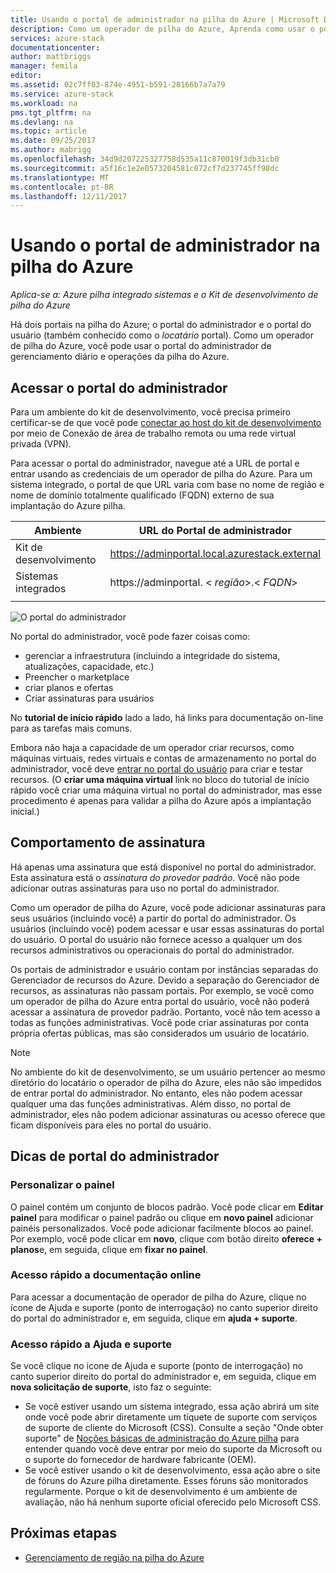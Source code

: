 ```yaml
---
title: Usando o portal de administrador na pilha do Azure | Microsoft Docs
description: Como um operador de pilha do Azure, Aprenda como usar o portal do administrador.
services: azure-stack
documentationcenter: 
author: mattbriggs
manager: femila
editor: 
ms.assetid: 02c7ff03-874e-4951-b591-28166b7a7a79
ms.service: azure-stack
ms.workload: na
pms.tgt_pltfrm: na
ms.devlang: na
ms.topic: article
ms.date: 09/25/2017
ms.author: mabrigg
ms.openlocfilehash: 34d9d207225327758d535a11c870019f3db31cb0
ms.sourcegitcommit: a5f16c1e2e0573204581c072cf7d237745ff98dc
ms.translationtype: MT
ms.contentlocale: pt-BR
ms.lasthandoff: 12/11/2017
---
```

# <a name="using-the-administrator-portal-in-azure-stack"></a>Usando o portal de administrador na pilha do Azure

*Aplica-se a: Azure pilha integrado sistemas e o Kit de desenvolvimento de pilha do Azure*

Há dois portais na pilha do Azure; o portal do administrador e o portal do usuário (também conhecido como o *locatário* portal). Como um operador de pilha do Azure, você pode usar o portal do administrador de gerenciamento diário e operações da pilha do Azure. 

## <a name="access-the-administrator-portal"></a>Acessar o portal do administrador

Para um ambiente do kit de desenvolvimento, você precisa primeiro certificar-se de que você pode [conectar ao host do kit de desenvolvimento](azure-stack-connect-azure-stack.md) por meio de Conexão de área de trabalho remota ou uma rede virtual privada (VPN).

Para acessar o portal do administrador, navegue até a URL de portal e entrar usando as credenciais de um operador de pilha do Azure. Para um sistema integrado, o portal de que URL varia com base no nome de região e nome de domínio totalmente qualificado (FQDN) externo de sua implantação do Azure pilha.

| Ambiente | URL do Portal de administrador |   
| -- | -- | 
| Kit de desenvolvimento| https://adminportal.local.azurestack.external  |
| Sistemas integrados | https://adminportal. &lt; *região*&gt;.&lt; *FQDN*&gt; | 
| | |

 ![O portal do administrador](media/azure-stack-manage-portals/image1.png)

No portal do administrador, você pode fazer coisas como:

* gerenciar a infraestrutura (incluindo a integridade do sistema, atualizações, capacidade, etc.)
* Preencher o marketplace
* criar planos e ofertas
* Criar assinaturas para usuários

No **tutorial de início rápido** lado a lado, há links para documentação on-line para as tarefas mais comuns.
 
Embora não haja a capacidade de um operador criar recursos, como máquinas virtuais, redes virtuais e contas de armazenamento no portal do administrador, você deve [entrar no portal do usuário](user/azure-stack-use-portal.md) para criar e testar recursos. (O **criar uma máquina virtual** link no bloco do tutorial de início rápido você criar uma máquina virtual no portal do administrador, mas esse procedimento é apenas para validar a pilha do Azure após a implantação inicial.)

## <a name="subscription-behavior"></a>Comportamento de assinatura
 
Há apenas uma assinatura que está disponível no portal do administrador. Esta assinatura está o *assinatura do provedor padrão*. Você não pode adicionar outras assinaturas para uso no portal do administrador.

Como um operador de pilha do Azure, você pode adicionar assinaturas para seus usuários (incluindo você) a partir do portal do administrador. Os usuários (incluindo você) podem acessar e usar essas assinaturas do portal do usuário. O portal do usuário não fornece acesso a qualquer um dos recursos administrativos ou operacionais do portal do administrador.

Os portais de administrador e usuário contam por instâncias separadas do Gerenciador de recursos do Azure. Devido a separação do Gerenciador de recursos, as assinaturas não passam portais. Por exemplo, se você como um operador de pilha do Azure entra portal do usuário, você não poderá acessar a assinatura de provedor padrão. Portanto, você não tem acesso a todas as funções administrativas. Você pode criar assinaturas por conta própria ofertas públicas, mas são considerados um usuário de locatário.

  >[!NOTE]
  No ambiente do kit de desenvolvimento, se um usuário pertencer ao mesmo diretório do locatário o operador de pilha do Azure, eles não são impedidos de entrar portal do administrador. No entanto, eles não podem acessar qualquer uma das funções administrativas. Além disso, no portal de administrador, eles não podem adicionar assinaturas ou acesso oferece que ficam disponíveis para eles no portal do usuário.

## <a name="administrator-portal-tips"></a>Dicas de portal do administrador

### <a name="customize-the-dashboard"></a>Personalizar o painel

O painel contém um conjunto de blocos padrão. Você pode clicar em **Editar painel** para modificar o painel padrão ou clique em **novo painel** adicionar painéis personalizados. Você pode adicionar facilmente blocos ao painel. Por exemplo, você pode clicar em **novo**, clique com botão direito **oferece + planos**e, em seguida, clique em **fixar no painel**.

### <a name="quick-access-to-online-documentation"></a>Acesso rápido a documentação online

Para acessar a documentação de operador de pilha do Azure, clique no ícone de Ajuda e suporte (ponto de interrogação) no canto superior direito do portal do administrador e, em seguida, clique em **ajuda + suporte**.

### <a name="quick-access-to-help-and-support"></a>Acesso rápido a Ajuda e suporte

Se você clique no ícone de Ajuda e suporte (ponto de interrogação) no canto superior direito do portal do administrador e, em seguida, clique em **nova solicitação de suporte**, isto faz o seguinte:

- Se você estiver usando um sistema integrado, essa ação abrirá um site onde você pode abrir diretamente um tíquete de suporte com serviços de suporte de cliente do Microsoft (CSS). Consulte a seção "Onde obter suporte" de [Noções básicas de administração do Azure pilha](azure-stack-manage-basics.md) para entender quando você deve entrar por meio do suporte da Microsoft ou o suporte do fornecedor de hardware fabricante (OEM).
- Se você estiver usando o kit de desenvolvimento, essa ação abre o site de fóruns do Azure pilha diretamente. Esses fóruns são monitorados regularmente. Porque o kit de desenvolvimento é um ambiente de avaliação, não há nenhum suporte oficial oferecido pelo Microsoft CSS.

## <a name="next-steps"></a>Próximas etapas

- [Gerenciamento de região na pilha do Azure](azure-stack-region-management.md)
